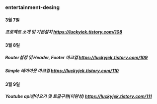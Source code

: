 ### entertainment-desing

####  3월 7일 
##### 프로젝트 소개 및 기본설치 https://luckyjek.tistory.com/108

####  3월 8일
##### Router설정 및 Header, Footer 마크업 https://luckyjek.tistory.com/109
##### Simple 레이아웃 마크업 https://luckyjek.tistory.com/110

#### 3월 9일
##### Youtube api받아오기 및 토글구현(미완성) https://luckyjek.tistory.com/111
